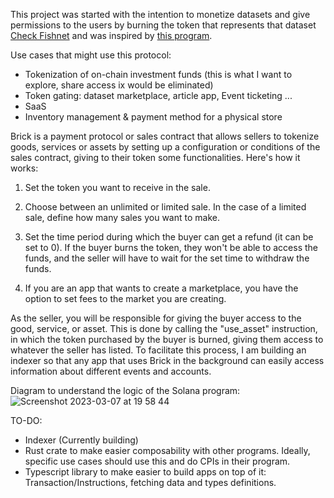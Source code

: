 This project was started with the intention to monetize datasets and give permissions to the users by burning the token that represents that dataset [Check Fishnet](https://twitter.com/fishnet_tech) and was inspired by [this program](https://github.com/danmt/create-mint-and-metadata-on-chain).

Use cases that might use this protocol:
- Tokenization of on-chain investment funds (this is what I want to explore, share access ix would be eliminated)
- Token gating: dataset marketplace, article app, Event ticketing ...
- SaaS
- Inventory management & payment method for a physical store

Brick is a payment protocol or sales contract that allows sellers to tokenize goods, services or assets by setting up a configuration or conditions of the sales contract, giving to their token some functionalities. Here's how it works:

1. Set the token you want to receive in the sale.
2. Choose between an unlimited or limited sale. In the case of a limited sale, define how many sales you want to make.
3. Set the time period during which the buyer can get a refund (it can be set to 0). If the buyer burns the token, they won't be able to access the funds, and the seller will have to wait for the set time to withdraw the funds.

4. If you are an app that wants to create a marketplace, you have the option to set fees to the market you are creating.

As the seller, you will be responsible for giving the buyer access to the good, service, or asset. This is done by calling the "use_asset" instruction, in which the token purchased by the buyer is burned, giving them access to whatever the seller has listed. To facilitate this process, I am building an indexer so that any app that uses Brick in the background can easily access information about different events and accounts.

Diagram to understand the logic of the Solana program:![Screenshot 2023-03-07 at 19 58 44](https://user-images.githubusercontent.com/32191898/223523825-38d1b792-008a-4bce-bf6d-d48db49d0dc9.png)

TO-DO:
- Indexer (Currently building)
- Rust crate to make easier composability with other programs. Ideally, specific use cases should use this and do CPIs in their program.
- Typescript library to make easier to build apps on top of it: Transaction/Instructions, fetching data and types definitions.
